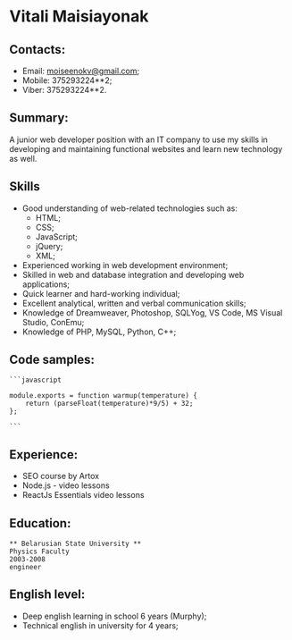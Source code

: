 # Vitali Maisiayonak

## Contacts:
  * Email: moiseenokv@gmail.com;
  * Mobile: 375293224**2;
  * Viber: 375293224**2.

## Summary:
A junior web developer position with an IT company to use my skills in developing and maintaining functional websites and learn new technology as well.

## Skills
   * Good understanding of web-related technologies such as: 
     * HTML; 
     * CSS;
     * JavaScript; 
     * jQuery;
     * XML;
   * Experienced working in web development environment;
   * Skilled in web and database integration and developing web applications;
   * Quick learner and hard-working individual;
   * Excellent analytical, written and verbal communication skills;
   * Knowledge of Dreamweaver, Photoshop, SQLYog, VS Code, MS Visual Studio, ConEmu;
   * Knowledge of PHP, MySQL, Python, C++;

## Code samples:
    ```javascript

    module.exports = function warmup(temperature) {
        return (parseFloat(temperature)*9/5) + 32;
    };

    ```

## Experience:
  * SEO course by Artox 
  * Node.js - video lessons
  * ReactJs Essentials video lessons

## Education:
    ** Belarusian State University ** 
    Physics Faculty 
    2003-2008
    engineer


## English level: 
  * Deep english learning in school 6 years (Murphy);
  * Technical english in university for 4 years;
